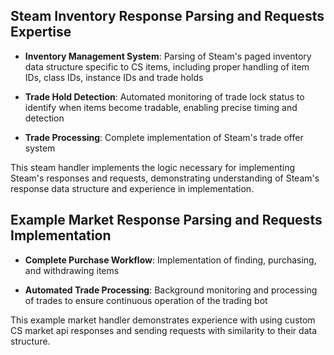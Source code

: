 ## Steam Inventory Response Parsing and Requests Expertise 

- **Inventory Management System**: Parsing of Steam's paged inventory data structure specific to CS items, including proper handling of item IDs, class IDs, instance IDs and trade holds

- **Trade Hold Detection**: Automated monitoring of trade lock status to identify when items become tradable, enabling precise timing and detection

- **Trade Processing**: Complete implementation of Steam's trade offer system

This steam handler implements the logic necessary for implementing Steam's responses and requests, demonstrating understanding of Steam's response data structure and experience in implementation.



## Example Market Response Parsing and Requests Implementation

- **Complete Purchase Workflow**: Implementation of finding, purchasing, and withdrawing items 

- **Automated Trade Processing**: Background monitoring and processing of trades to ensure continuous operation of the trading bot

This example market handler demonstrates experience with using custom CS market api responses and sending requests with similarity to their data structure.
